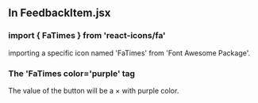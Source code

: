 ## In FeedbackItem.jsx
### import { FaTimes } from 'react-icons/fa'
importing a specific icon named 'FaTimes' from 'Font Awesome Package'.
### The 'FaTimes color='purple' tag
The value of the button will be a × with purple color.
